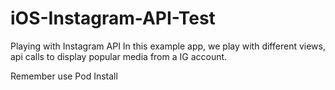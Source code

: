 # iOS-Instagram-API-Test

Playing with Instagram API In this example app, we play with different views, api calls to display popular media from a IG account.

Remember use Pod Install 
